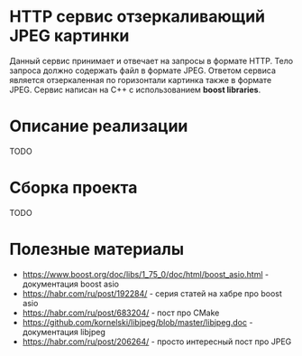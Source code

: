 # HTTP сервис отзеркаливающий JPEG картинки

Данный сервис принимает и отвечает на запросы в формате HTTP. Тело запроса должно содержать файл в формате JPEG. Ответом сервиса является отзеркаленная по горизонтали картинка также в формате JPEG. Сервис написан на С++ с использованием **boost libraries**.

# Описание реализации
TODO

# Сборка проекта
TODO

# Полезные материалы
* https://www.boost.org/doc/libs/1_75_0/doc/html/boost_asio.html - документация boost asio
* https://habr.com/ru/post/192284/ - серия статей на хабре про boost asio
* https://habr.com/ru/post/683204/ - пост про CMake
* https://github.com/kornelski/libjpeg/blob/master/libjpeg.doc - документация libjpeg
* https://habr.com/ru/post/206264/ - просто интересный пост про JPEG
